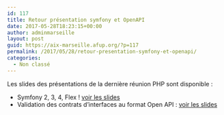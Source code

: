 ```yaml
---
id: 117
title: Retour présentation symfony et OpenAPI
date: 2017-05-28T18:23:15+00:00
author: adminmarseille
layout: post
guid: https://aix-marseille.afup.org/?p=117
permalink: /2017/05/28/retour-presentation-symfony-et-openapi/
categories:
  - Non classé
---
```

Les slides des présentations de la dernière réunion PHP sont disponible :

* Symfony 2, 3, 4, Flex ! [voir les slides](https://files.pierstoval.com/sfreview/Symfony_Review.html#/)
* Validation des contrats d’interfaces au format Open API : [voir les slides](https://www.slideshare.net/RomainCambien/afup-aixmarseille-16-mai-2017-open-api)
